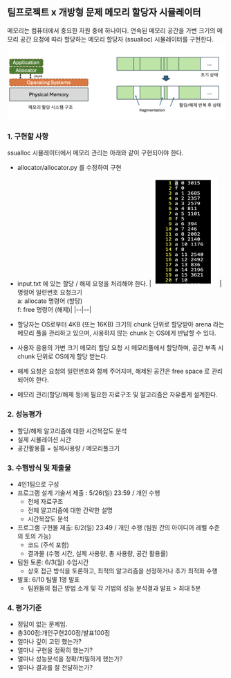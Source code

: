 ## 팀프로젝트 x 개방형 문제 메모리 할당자 시뮬레이터
메모리는 컴퓨터에서 중요한 자원 중에 하나이다. 연속된 메모리 공간을 가변 크기의 메모리 공간 요청에 따라 할당하는 메모리 할당자 (ssualloc) 시뮬레이터를 구현한다.
![memory_allocator_image](/allocator/image/memory_allocator_image.png)
### 1. 구현할 사항
ssualloc 시뮬레이터에서 메모리 관리는 아래와 같이 구현되어야 한다.
- allocator/allocator.py 를 수정하여 구현
- input.txt 에 있는 할당 / 해제 요청을 처리해야 한다.
  | <img src="./image/input.txt_image.png" width="150px" height="250px" title="input.txt"></img> | 명령어 일련번호 요청크기<br>a: allocate 명령어 (할당)<br> f: free 명령어 (해제)|
  |--|--|
 
- 할당자는 OS로부터 4KB (또는 16KB) 크기의 chunk 단위로 할당받아 arena 라는 메모리 풀을 관리하고 있으며, 사용하지 않는 chunk 는 OS에게 반납할 수 있다.
- 사용자 응용의 가변 크기 메모리 할당 요청 시 메모리풀에서 할당하며, 공간 부족 시 chunk 단위로 OS에게 할당 받는다.
- 해제 요청은 요청의 일련번호와 함께 주어지며, 해제된 공간은 free space 로 관리되어야 한다.
- 메모리 관리(할당/해제 등)에 필요한 자료구조 및 알고리즘은 자유롭게 설계한다.
  
### 2. 성능평가
- 할당/해제 알고리즘에 대한 시간복잡도 분석
- 실제 시뮬레이션 시간
- 공간활용률 = 실제사용량 / 메모리풀크기

### 3. 수행방식 및 제출물
- 4인1팀으로 구성
- 프로그램 설계 기술서 제출 : 5/26(일) 23:59 / 개인 수행
    - 전체 자료구조
    - 전체 알고리즘에 대한 간략한 설명 
    - 시간복잡도 분석
- 프로그램 구현물 제출: 6/2(일) 23:49 / 개인 수행 (팀원 간의 아이디어 레벨 수준의 토의 가능)
    - 코드 (주석 포함)
    - 결과물 (수행 시간, 실제 사용량, 총 사용량, 공간 활용률)
- 팀원 토론: 6/3(월) 수업시간
    - 상호 접근 방식을 토론하고, 최적의 알고리즘을 선정하거나 추가 최적화 수행
- 발표: 6/10 팀별 1명 발표
    - 팀원들의 접근 방법 소개 및 각 기법의 성능 분석결과 발표 > 최대 5분

### 4. 평가기준
- 정답이 없는 문제임.
- 총300점:개인구현200점/발표100점
- 얼마나 깊이 고민 했는가?
- 얼마나 구현을 정확히 했는가?
- 얼마나 성능분석을 정확/치밀하게 했는가?
- 얼마나 결과를 잘 전달하는가?
